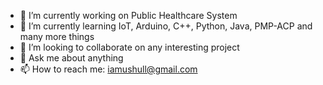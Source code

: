 - 🔭 I’m currently working on Public Healthcare System
- 🌱 I’m currently learning IoT, Arduino, C++, Python, Java, PMP-ACP and many more things
- 👯 I’m looking to collaborate on any interesting project
- 💬 Ask me about anything
- 📫 How to reach me: iamushull@gmail.com